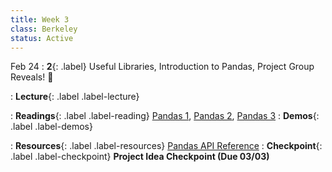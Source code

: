 ```yaml
---
title: Week 3
class: Berkeley
status: Active
---
```


Feb 24
: **2**{: .label} Useful Libraries, Introduction to Pandas, Project Group Reveals! 🐼

: **Lecture**{: .label .label-lecture}

<!-- <a href = "{{site.links.lectures.lecture02}}" target = "_blank">Slides</a> -->

: **Readings**{: .label .label-reading} <a href="{{site.links.readings.reading01}}" target="_blank">Pandas 1</a>, <a href="{{site.links.readings.reading02}}" target="_blank">Pandas 2</a>, <a href="{{site.links.readings.reading03}}" target="_blank">Pandas 3</a>
: **Demos**{: .label .label-demos}

<!-- <a href = "{{site.links.demos.demo01}}" target = "_blank">Pandas</a> -->

: **Resources**{: .label .label-resources} <a href = "https://pandas.pydata.org/docs/reference/index.html" target = "_blank">Pandas API Reference</a>
: **Checkpoint**{: .label .label-checkpoint} **Project Idea Checkpoint (Due 03/03)**

